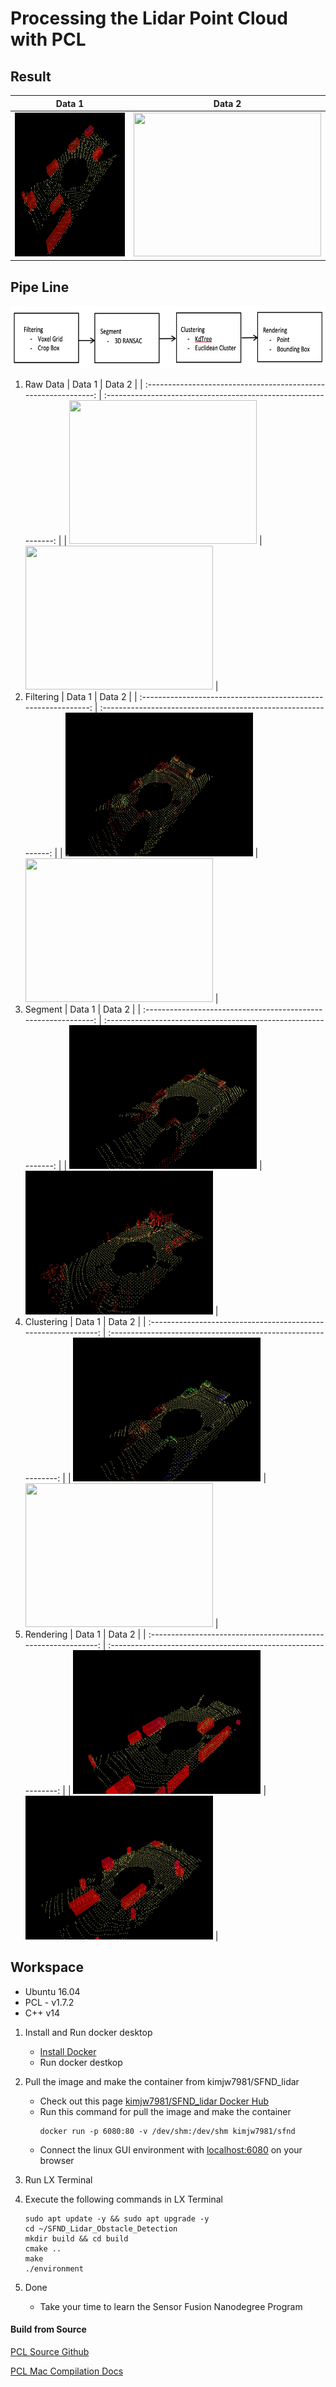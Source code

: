 # Processing the Lidar Point Cloud with PCL

## Result

|                             Data 1                              |                             Data 2                              |
| :-------------------------------------------------------------: | :-------------------------------------------------------------: |
| <img src="media/final_result_1.gif" width="300" height="230" /> | <img src="media/final_result_2.gif" width="300" height="230" /> |

## Pipe Line

<img src="media/pipe_line.png" width="700" height="100" />

1. Raw Data
   | Data 1 | Data 2 |
   | :-------------------------------------------------------------: | :-------------------------------------------------------------: |
   | <img src="media/raw_data_1.gif" width="300" height="230" /> | <img src="media/raw_data_2.gif" width="300" height="230" /> |
1. Filtering
   | Data 1 | Data 2 |
   | :-------------------------------------------------------------: | :-------------------------------------------------------------: |
   | <img src="media/filtering_data_1.gif" width="300" height="230" /> | <img src="media/filtering_data_2.gif" width="300" height="230" /> |
1. Segment
   | Data 1 | Data 2 |
   | :-------------------------------------------------------------: | :-------------------------------------------------------------: |
   | <img src="media/segment_data_1.gif" width="300" height="230" /> | <img src="media/segment_data_2.gif" width="300" height="230" /> |
1. Clustering
   | Data 1 | Data 2 |
   | :-------------------------------------------------------------: | :-------------------------------------------------------------: |
   | <img src="media/clustering_data_1.gif" width="300" height="230" /> | <img src="media/clustering_data_2.gif" width="300" height="230" /> |
1. Rendering
   | Data 1 | Data 2 |
   | :-------------------------------------------------------------: | :-------------------------------------------------------------: |
   | <img src="media/rendering_data_1.gif" width="300" height="230" /> | <img src="media/rendering_data_2.gif" width="300" height="230" /> |

## Workspace

-   Ubuntu 16.04
-   PCL - v1.7.2
-   C++ v14

1. Install and Run docker desktop

    - [Install Docker](https://www.docker.com/products/docker-desktop)
    - Run docker destkop

2. Pull the image and make the container from kimjw7981/SFND_lidar

    - Check out this page [kimjw7981/SFND_lidar Docker Hub](https://hub.docker.com/repository/docker/kimjw7981/sfnd)
    - Run this command for pull the image and make the container
        ```shell
        docker run -p 6080:80 -v /dev/shm:/dev/shm kimjw7981/sfnd
        ```
    - Connect the linux GUI environment with [localhost:6080](localhost:6080) on your browser

3. Run LX Terminal

4. Execute the following commands in LX Terminal

    ```shell
    sudo apt update -y && sudo apt upgrade -y
    cd ~/SFND_Lidar_Obstacle_Detection
    mkdir build && cd build
    cmake ..
    make
    ./environment
    ```

5. Done
    - Take your time to learn the Sensor Fusion Nanodegree Program

#### Build from Source

[PCL Source Github](https://github.com/PointCloudLibrary/pcl)

[PCL Mac Compilation Docs](https://pcl.readthedocs.io/projects/tutorials/en/latest/compiling_pcl_macosx.html#compiling-pcl-macosx)
